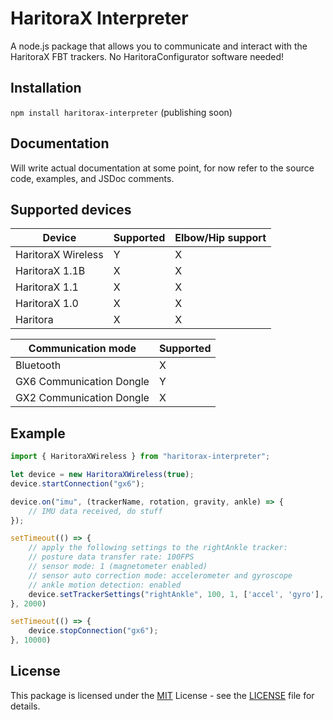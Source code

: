 # HaritoraX Interpreter

A node.js package that allows you to communicate and interact with the HaritoraX FBT trackers. No HaritoraConfigurator software needed!

## Installation

`npm install haritorax-interpreter` (publishing soon)

## Documentation

Will write actual documentation at some point, for now refer to the source code, examples, and JSDoc comments.

## Supported devices

| Device             | Supported | Elbow/Hip support |
|--------------------|-----------|-------------------|
| HaritoraX Wireless |     Y     |         X         |
| HaritoraX 1.1B     |     X     |         X         |
| HaritoraX 1.1      |     X     |         X         |
| HaritoraX 1.0      |     X     |         X         |
| Haritora           |     X     |         X         |

| Communication mode        | Supported |
|---------------------------|-----------|
| Bluetooth                 |     X     |
| GX6 Communication Dongle  |     Y     |
| GX2 Communication Dongle  |     X     |

## Example

```js
import { HaritoraXWireless } from "haritorax-interpreter";

let device = new HaritoraXWireless(true);
device.startConnection("gx6");

device.on("imu", (trackerName, rotation, gravity, ankle) => {
    // IMU data received, do stuff
});

setTimeout(() => {
    // apply the following settings to the rightAnkle tracker:
    // posture data transfer rate: 100FPS
    // sensor mode: 1 (magnetometer enabled)
    // sensor auto correction mode: accelerometer and gyroscope
    // ankle motion detection: enabled
    device.setTrackerSettings("rightAnkle", 100, 1, ['accel', 'gyro'], true);
}, 2000)

setTimeout(() => {
    device.stopConnection("gx6");
}, 10000)
```

## License

This package is licensed under the [MIT](https://opensource.org/license/mit/) License - see the [LICENSE](LICENSE) file for details.

